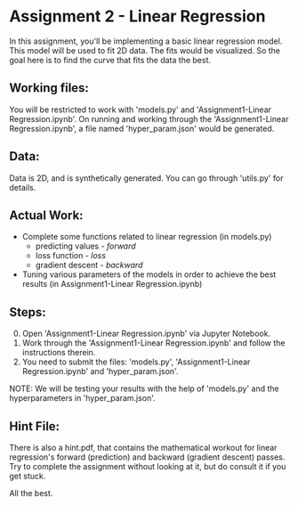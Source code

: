 Assignment 2 - Linear Regression
================================

In this assignment, you'll be implementing a basic linear regression model. This model will be used to fit 2D data. The fits would be visualized. So the goal here is to find the curve that fits the data the best. 

Working files:
-------------
You will be restricted to work with 'models.py' and 'Assignment1-Linear Regression.ipynb'. On running and working through the 'Assignment1-Linear Regression.ipynb', a file named 'hyper_param.json' would be generated.

Data:
----
Data is 2D, and is synthetically generated. You can go through 'utils.py' for details.

Actual Work:
-----------
- Complete some functions related to linear regression (in models.py)
	- predicting values - *forward*
	- loss function - *loss*
  	- gradient descent - *backward*
- Tuning various parameters of the models in order to achieve the best results (in Assignment1-Linear Regression.ipynb)

Steps:
---------
0. Open 'Assignment1-Linear Regression.ipynb' via Jupyter Notebook.
1. Work through the 'Assignment1-Linear Regression.ipynb' and follow the instructions therein.
2. You need to submit the files: 'models.py', 'Assignment1-Linear Regression.ipynb' and 'hyper_param.json'.

NOTE: We will be testing your results with the help of 'models.py' and the hyperparameters in 'hyper_param.json'.

Hint File:
---------
There is also a hint.pdf, that contains the mathematical workout for linear
regression's forward (prediction) and backward (gradient descent) passes. Try to
complete the assignment without looking at it, but do consult it if you get stuck.


All the best.